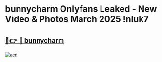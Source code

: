 # bunnycharm Onlyfans Leaked - New Video & Photos March 2025 !nluk7

# <h2><a href="https://2ml1n3.iuczelnia.edu.pl?title=bunnycharm&ref=nluk7">🔗👉 🔴 bunnycharm</a></h2>

[![acn](https://github.com/user-attachments/assets/0f9c940e-d8b0-45ae-aac7-cd30a18b3e1c)](https://2ml1n3.iuczelnia.edu.pl?title=bunnycharm&ref=nluk7)

